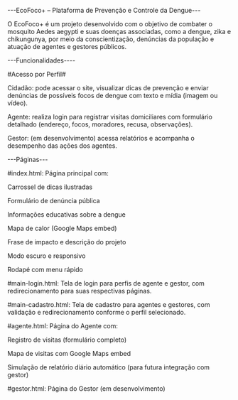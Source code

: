 ---EcoFoco+ – Plataforma de Prevenção e Controle da Dengue--- 

O EcoFoco+ é um projeto desenvolvido com o objetivo de combater o mosquito Aedes aegypti e suas doenças associadas, como a dengue, zika e chikungunya, por meio da conscientização, denúncias da população e atuação de agentes e gestores públicos. 

 

 ---Funcionalidades---- 

 #Acesso por Perfil# 

Cidadão: pode acessar o site, visualizar dicas de prevenção e enviar denúncias de possíveis focos de dengue com texto e mídia (imagem ou vídeo). 

Agente: realiza login para registrar visitas domiciliares com formulário detalhado (endereço, focos, moradores, recusa, observações). 

Gestor: (em desenvolvimento) acessa relatórios e acompanha o desempenho das ações dos agentes. 

 ---Páginas--- 

#index.html: Página principal com: 

Carrossel de dicas ilustradas 

Formulário de denúncia pública 

Informações educativas sobre a dengue 

Mapa de calor (Google Maps embed) 

Frase de impacto e descrição do projeto 

Modo escuro e responsivo 

Rodapé com menu rápido 

#main-login.html: Tela de login para perfis de agente e gestor, com redirecionamento para suas respectivas páginas. 

#main-cadastro.html: Tela de cadastro para agentes e gestores, com validação e redirecionamento conforme o perfil selecionado. 

#agente.html: Página do Agente com: 

Registro de visitas (formulário completo) 

Mapa de visitas com Google Maps embed 

Simulação de relatório diário automático (para futura integração com gestor) 

#gestor.html: Página do Gestor (em desenvolvimento) 
